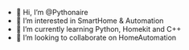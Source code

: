 - 👋 Hi, I’m @Pythonaire
- 👀 I’m interested in SmartHome & Automation
- 🌱 I’m currently learning Python, Homekit and C++
- 💞️ I’m looking to collaborate on HomeAutomation

<!---
Pythonaire/Pythonaire is a ✨ special ✨ repository because its `README.md` (this file) appears on your GitHub profile.
You can click the Preview link to take a look at your changes.
--->
